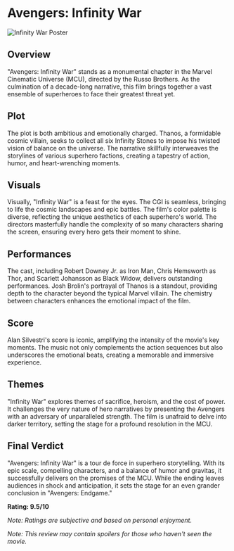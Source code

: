 # Avengers: Infinity War

![Infinity War Poster]([link_to_image](https://images.moviesanywhere.com/0473778fb19af5e749f06d249804ba13/887b650e-5661-4fd7-aa24-bf38179342a5.jpg))

## Overview

"Avengers: Infinity War" stands as a monumental chapter in the Marvel Cinematic Universe (MCU), directed by the Russo Brothers. As the culmination of a decade-long narrative, this film brings together a vast ensemble of superheroes to face their greatest threat yet.

## Plot

The plot is both ambitious and emotionally charged. Thanos, a formidable cosmic villain, seeks to collect all six Infinity Stones to impose his twisted vision of balance on the universe. The narrative skillfully interweaves the storylines of various superhero factions, creating a tapestry of action, humor, and heart-wrenching moments.

## Visuals

Visually, "Infinity War" is a feast for the eyes. The CGI is seamless, bringing to life the cosmic landscapes and epic battles. The film's color palette is diverse, reflecting the unique aesthetics of each superhero's world. The directors masterfully handle the complexity of so many characters sharing the screen, ensuring every hero gets their moment to shine.

## Performances

The cast, including Robert Downey Jr. as Iron Man, Chris Hemsworth as Thor, and Scarlett Johansson as Black Widow, delivers outstanding performances. Josh Brolin's portrayal of Thanos is a standout, providing depth to the character beyond the typical Marvel villain. The chemistry between characters enhances the emotional impact of the film.

## Score

Alan Silvestri's score is iconic, amplifying the intensity of the movie's key moments. The music not only complements the action sequences but also underscores the emotional beats, creating a memorable and immersive experience.

## Themes

"Infinity War" explores themes of sacrifice, heroism, and the cost of power. It challenges the very nature of hero narratives by presenting the Avengers with an adversary of unparalleled strength. The film is unafraid to delve into darker territory, setting the stage for a profound resolution in the MCU.

## Final Verdict

"Avengers: Infinity War" is a tour de force in superhero storytelling. With its epic scale, compelling characters, and a balance of humor and gravitas, it successfully delivers on the promises of the MCU. While the ending leaves audiences in shock and anticipation, it sets the stage for an even grander conclusion in "Avengers: Endgame."

**Rating: 9.5/10**

*Note: Ratings are subjective and based on personal enjoyment.*

*Note: This review may contain spoilers for those who haven't seen the movie.*
